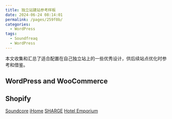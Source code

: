 ```yaml
---
title: 独立站建站参考样板
date: 2024-06-24 08:14:01
permalink: /pages/259f0b/
categories: 
  - WordPress
tags: 
  - Soundfreaq
  - WordPress
---
```


本文收集和汇总了适合配置在自己独立站上的一些优秀设计，供后续站点优化时参考和借鉴。

## WordPress and WooCommerce

## Shopify

[Soundcore](https://us.soundcore.com/)
[iHome](https://ihome.com/)
[SHARGE](https://sharge.com/)
[Hotel Emporium](https://hotelemporium.com/zh/pages/about)
